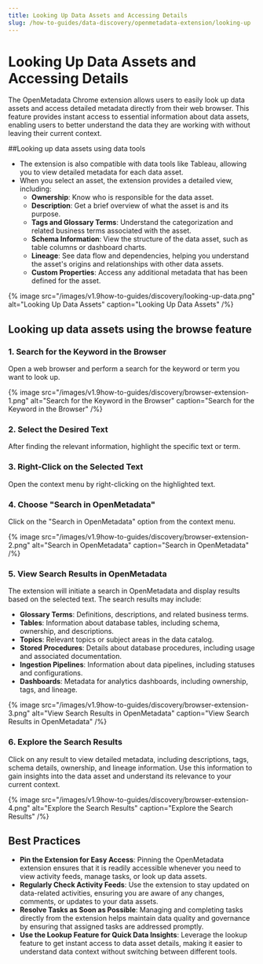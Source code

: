 ```yaml
---
title: Looking Up Data Assets and Accessing Details
slug: /how-to-guides/data-discovery/openmetadata-extension/looking-up
---
```


# Looking Up Data Assets and Accessing Details

The OpenMetadata Chrome extension allows users to easily look up data assets and access detailed metadata directly from their web browser. This feature provides instant access to essential information about data assets, enabling users to better understand the data they are working with without leaving their current context.

##Looking up data assets using data tools

- The extension is also compatible with data tools like Tableau, allowing you to view detailed metadata for each data asset.
- When you select an asset, the extension provides a detailed view, including:
  - **Ownership**: Know who is responsible for the data asset.
  - **Description**: Get a brief overview of what the asset is and its purpose.
  - **Tags and Glossary Terms**: Understand the categorization and related business terms associated with the asset.
  - **Schema Information**: View the structure of the data asset, such as table columns or dashboard charts.
  - **Lineage**: See data flow and dependencies, helping you understand the asset's origins and relationships with other data assets.
  - **Custom Properties**: Access any additional metadata that has been defined for the asset.

{% image
src="/images/v1.9how-to-guides/discovery/looking-up-data.png"
alt="Looking Up Data Assets"
caption="Looking Up Data Assets"
/%}

## Looking up data assets using the browse feature

### 1. Search for the Keyword in the Browser
Open a web browser and perform a search for the keyword or term you want to look up.

{% image
src="/images/v1.9how-to-guides/discovery/browser-extension-1.png"
alt="Search for the Keyword in the Browser"
caption="Search for the Keyword in the Browser"
/%}

### 2. Select the Desired Text
After finding the relevant information, highlight the specific text or term.

### 3. Right-Click on the Selected Text
Open the context menu by right-clicking on the highlighted text.

### 4. Choose "Search in OpenMetadata"
Click on the "Search in OpenMetadata" option from the context menu.

{% image
src="/images/v1.9how-to-guides/discovery/browser-extension-2.png"
alt="Search in OpenMetadata"
caption="Search in OpenMetadata"
/%}

### 5. View Search Results in OpenMetadata
The extension will initiate a search in OpenMetadata and display results based on the selected text. The search results may include:

- **Glossary Terms**: Definitions, descriptions, and related business terms.
- **Tables**: Information about database tables, including schema, ownership, and descriptions.
- **Topics**: Relevant topics or subject areas in the data catalog.
- **Stored Procedures**: Details about database procedures, including usage and associated documentation.
- **Ingestion Pipelines**: Information about data pipelines, including statuses and configurations.
- **Dashboards**: Metadata for analytics dashboards, including ownership, tags, and lineage.

{% image
src="/images/v1.9how-to-guides/discovery/browser-extension-3.png"
alt="View Search Results in OpenMetadata"
caption="View Search Results in OpenMetadata"
/%}

### 6. Explore the Search Results
Click on any result to view detailed metadata, including descriptions, tags, schema details, ownership, and lineage information. Use this information to gain insights into the data asset and understand its relevance to your current context.

{% image
src="/images/v1.9how-to-guides/discovery/browser-extension-4.png"
alt="Explore the Search Results"
caption="Explore the Search Results"
/%}

## Best Practices

- **Pin the Extension for Easy Access**: Pinning the OpenMetadata extension ensures that it is readily accessible whenever you need to view activity feeds, manage tasks, or look up data assets.
- **Regularly Check Activity Feeds**: Use the extension to stay updated on data-related activities, ensuring you are aware of any changes, comments, or updates to your data assets.
- **Resolve Tasks as Soon as Possible**: Managing and completing tasks directly from the extension helps maintain data quality and governance by ensuring that assigned tasks are addressed promptly.
- **Use the Lookup Feature for Quick Data Insights**: Leverage the lookup feature to get instant access to data asset details, making it easier to understand data context without switching between different tools.
